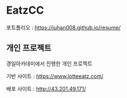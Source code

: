 # EatzCC

포트폴리오 : https://juhan008.github.io/resume/

## 개인 프로젝트
경일아카데미에서 진행한 개인 프로젝트

기반 사이트 : https://www.lotteeatz.com/

배포 사이트 : http://43.201.49.171/
